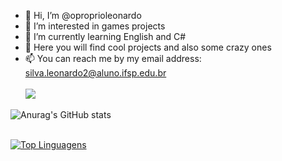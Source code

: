 - 👋 Hi, I’m @oproprioleonardo
- 👀 I’m interested in games projects
- 🌱 I’m currently learning English and C#
- 💞️ Here you will find cool projects and also some crazy ones
- 📫 You can reach me by my email address: silva.leonardo2@aluno.ifsp.edu.br
<br> <br>
![](https://komarev.com/ghpvc/?username=oproprioleonardo&style=for-the-badge)

![Anurag's GitHub stats](https://github-readme-stats.vercel.app/api?username=oproprioleonardo&show_icons=true) <br> <br>

[![Top Linguagens](https://github-readme-stats.vercel.app/api/top-langs/?username=oproprioleonardo&layout=compact)](https://github.com/anuraghazra/github-readme-stats)

